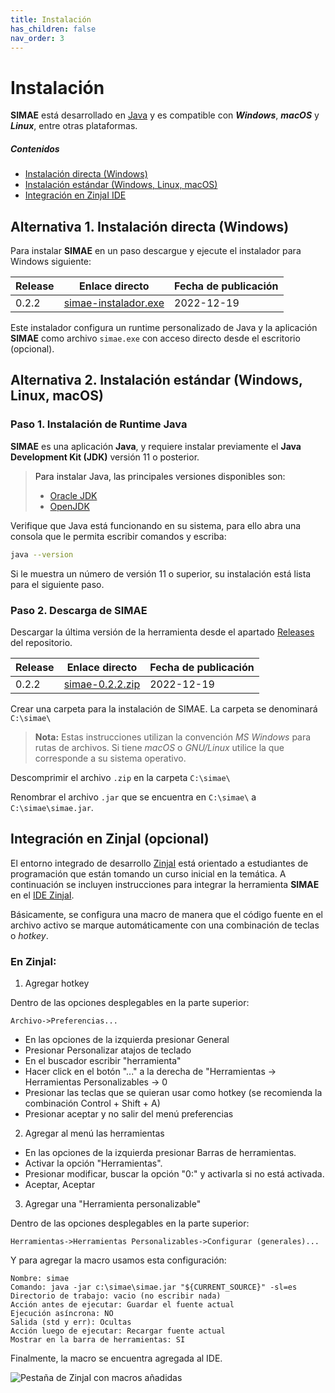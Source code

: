 ```yaml
---
title: Instalación
has_children: false
nav_order: 3
---
```

# Instalación

**SIMAE** está desarrollado en [Java](https://www.java.com/) y es compatible con **_Windows_**, **_macOS_** y **_Linux_**, entre otras plataformas. 

##### Contenidos
- [Instalación directa (Windows)](#instalacion-directa)
- [Instalación estándar (Windows, Linux, macOS) ](#instalacion-estandar)
- [Integración en ZinjaI IDE](#integracion-en-zinjaI)
 
## Alternativa 1. Instalación directa (Windows) <a name ="instalacion-directa"/>

Para instalar **SIMAE** en un paso descargue y ejecute el instalador para Windows siguiente:

|Release|Enlace directo|Fecha de publicación|
|---|---|---|
|0.2.2| [simae-instalador.exe](https://github.com/tiflo-sf/simae/releases/download/v0.2.2/simae-instalador.exe)| 2022\-12\-19|

Este instalador configura un runtime personalizado de Java y la aplicación **SIMAE** como archivo `simae.exe` con acceso directo desde el escritorio (opcional).


## Alternativa 2. Instalación estándar (Windows, Linux, macOS) <a name ="instalacion-estandar"/>

### Paso 1. Instalación de Runtime Java

**SIMAE** es una aplicación **Java**, y requiere instalar previamente el **Java Development Kit (JDK)** versión 11 o posterior.

> Para instalar Java, las principales versiones disponibles son:
> - [Oracle JDK](https://www.oracle.com/java/technologies/downloads/)
> - [OpenJDK](http://jdk.java.net/archive/)


Verifique que Java está funcionando en su sistema, para ello abra una consola que le permita escribir comandos y escriba:

```bash
java --version
```

Si le muestra un número de versión 11 o superior, su instalación está lista para el siguiente paso.

### Paso 2. Descarga de SIMAE

Descargar la última versión de la herramienta desde el apartado [Releases](https://github.com/tiflo-sf/simae/releases) del repositorio.

|Release|Enlace directo|Fecha de publicación|
|---|---|---|
|0.2.2| [simae-0.2.2.zip](https://github.com/tiflo-sf/simae/releases/download/v0.2.2/simae.zip)| 2022\-12\-19|

Crear una carpeta para la instalación de SIMAE. La carpeta se denominará `C:\simae\` 

> **Nota:** Estas instrucciones utilizan la convención _MS Windows_ para rutas de archivos.  Si tiene _macOS_ o _GNU/Linux_ utilice la que corresponde a su sistema operativo.

Descomprimir el archivo `.zip` en la carpeta `C:\simae\`

Renombrar el archivo `.jar` que se encuentra en `C:\simae\` a `C:\simae\simae.jar`.


## Integración en ZinjaI (opcional) <a name="integracion-en-zinjaI"/>

El entorno integrado de desarrollo [ZinjaI](http://zinjai.sourceforge.net/) está orientado a estudiantes de programación que están tomando un curso inicial en la temática. A continuación se incluyen instrucciones para integrar la herramienta **SIMAE** en el [IDE ZinjaI](http://zinjai.sourceforge.net/).

Básicamente, se configura una macro de manera que el código fuente en el archivo activo se marque automáticamente con una combinación de teclas o _hotkey_.

### En ZinjaI:

1) Agregar hotkey

Dentro de las opciones desplegables en la parte superior:

```
Archivo->Preferencias...
```

* En las opciones de la izquierda presionar General
* Presionar Personalizar atajos de teclado
* En el buscador escribir "herramienta"
* Hacer click en el botón "..." a la derecha de "Herramientas -> Herramientas Personalizables -> 0
* Presionar las teclas que se quieran usar como hotkey (se recomienda la combinación Control + Shift + A)
* Presionar aceptar y no salir del menú preferencias

2) Agregar al menú las herramientas

* En las opciones de la izquierda presionar Barras de herramientas.
* Activar la opción "Herramientas".
* Presionar modificar, buscar la opción "0:" y activarla si no está activada.
* Aceptar, Aceptar

3) Agregar una "Herramienta personalizable"

Dentro de las opciones desplegables en la parte superior:

```
Herramientas->Herramientas Personalizables->Configurar (generales)...
```

Y para agregar la macro usamos esta configuración:

```
Nombre: simae
Comando: java -jar c:\simae\simae.jar "${CURRENT_SOURCE}" -sl=es
Directorio de trabajo: vacio (no escribir nada)
Acción antes de ejecutar: Guardar el fuente actual
Ejecución asíncrona: NO
Salida (std y err): Ocultas
Acción luego de ejecutar: Recargar fuente actual
Mostrar en la barra de herramientas: SI
````

Finalmente, la macro se encuentra agregada al IDE.

![Pestaña de ZinjaI con macros añadidas](https://user-images.githubusercontent.com/42981462/175972523-b1d526d3-3f07-47a2-89b4-4497816c8647.png)


